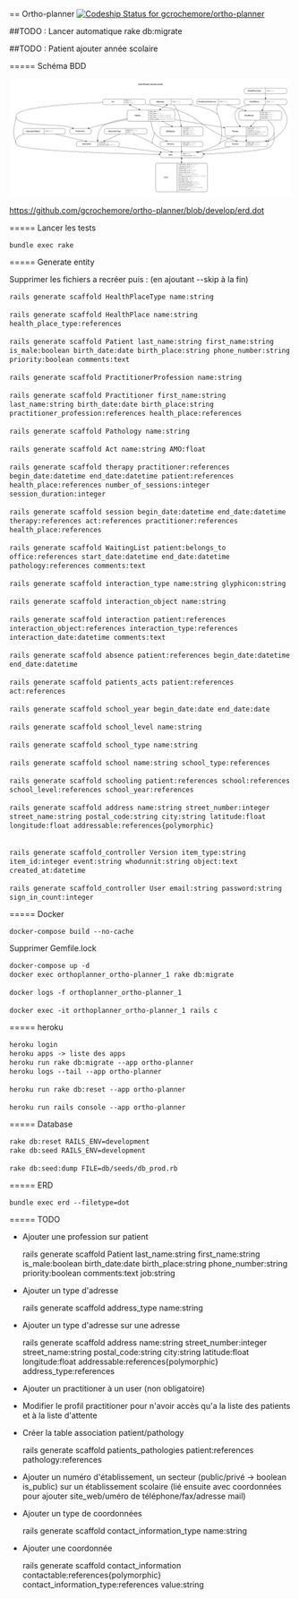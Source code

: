 == Ortho-planner [ ![Codeship Status for gcrochemore/ortho-planner](https://app.codeship.com/projects/864f9480-ac05-0134-ca14-2656ee888b62/status?branch=master)](https://app.codeship.com/projects/192362)

##TODO : Lancer automatique rake db:migrate

##TODO : Patient ajouter année scolaire

===== Schéma BDD

![Schéma BDD](https://github.com/gcrochemore/ortho-planner/blob/develop/erd.png "Schéma BDD")


https://github.com/gcrochemore/ortho-planner/blob/develop/erd.dot

===== Lancer les tests
	
	bundle exec rake

===== Generate entity

Supprimer les fichiers a recréer puis : (en ajoutant --skip à la fin)

	rails generate scaffold HealthPlaceType name:string 

	rails generate scaffold HealthPlace name:string health_place_type:references

	rails generate scaffold Patient last_name:string first_name:string is_male:boolean birth_date:date birth_place:string phone_number:string priority:boolean comments:text 

	rails generate scaffold PractitionerProfession name:string

	rails generate scaffold Practitioner first_name:string last_name:string birth_date:date birth_place:string practitioner_profession:references health_place:references

	rails generate scaffold Pathology name:string

	rails generate scaffold Act name:string AMO:float

	rails generate scaffold therapy practitioner:references begin_date:datetime end_date:datetime patient:references health_place:references number_of_sessions:integer session_duration:integer

	rails generate scaffold session begin_date:datetime end_date:datetime therapy:references act:references practitioner:references health_place:references

	rails generate scaffold WaitingList patient:belongs_to office:references start_date:datetime end_date:datetime pathology:references comments:text

	rails generate scaffold interaction_type name:string glyphicon:string

	rails generate scaffold interaction_object name:string

	rails generate scaffold interaction patient:references interaction_object:references interaction_type:references interaction_date:datetime comments:text

	rails generate scaffold absence patient:references begin_date:datetime end_date:datetime

	rails generate scaffold patients_acts patient:references act:references

	rails generate scaffold school_year begin_date:date end_date:date

	rails generate scaffold school_level name:string

	rails generate scaffold school_type name:string

	rails generate scaffold school name:string school_type:references

	rails generate scaffold schooling patient:references school:references school_level:references school_year:references

	rails generate scaffold address name:string street_number:integer street_name:string postal_code:string city:string latitude:float longitude:float addressable:references{polymorphic}


	rails generate scaffold_controller Version item_type:string item_id:integer event:string whodunnit:string object:text created_at:datetime

	rails generate scaffold_controller User email:string password:string sign_in_count:integer


===== Docker

	docker-compose build --no-cache

Supprimer Gemfile.lock

	docker-compose up -d
	docker exec orthoplanner_ortho-planner_1 rake db:migrate

	docker logs -f orthoplanner_ortho-planner_1

	docker exec -it orthoplanner_ortho-planner_1 rails c

===== heroku

	heroku login
	heroku apps -> liste des apps
	heroku run rake db:migrate --app ortho-planner
	heroku logs --tail --app ortho-planner

	heroku run rake db:reset --app ortho-planner

	heroku run rails console --app ortho-planner


===== Database 

	rake db:reset RAILS_ENV=development
	rake db:seed RAILS_ENV=development

	rake db:seed:dump FILE=db/seeds/db_prod.rb

===== ERD

	bundle exec erd --filetype=dot

===== TODO

* Ajouter une profession sur patient

	rails generate scaffold Patient last_name:string first_name:string is_male:boolean birth_date:date birth_place:string phone_number:string priority:boolean comments:text job:string

* Ajouter un type d'adresse

	rails generate scaffold address_type name:string

* Ajouter un type d'adresse sur une adresse

	rails generate scaffold address name:string street_number:integer street_name:string postal_code:string city:string latitude:float longitude:float addressable:references{polymorphic} address_type:references

* Ajouter un practitioner à un user (non obligatoire)

* Modifier le profil practitioner pour n'avoir accès qu'a la liste des patients et à la liste d'attente

* Créer la table association patient/pathology

	rails generate scaffold patients_pathologies patient:references pathology:references	

* Ajouter un numéro d'établissement, un secteur (public/privé -> boolean is_public) sur un établissement scolaire (lié ensuite avec coordonnées pour ajouter site_web/uméro de téléphone/fax/adresse mail)

* Ajouter un type de coordonnées

	rails generate scaffold contact_information_type name:string

* Ajouter une coordonnée

	rails generate scaffold contact_information contactable:references{polymorphic} contact_information_type:references value:string